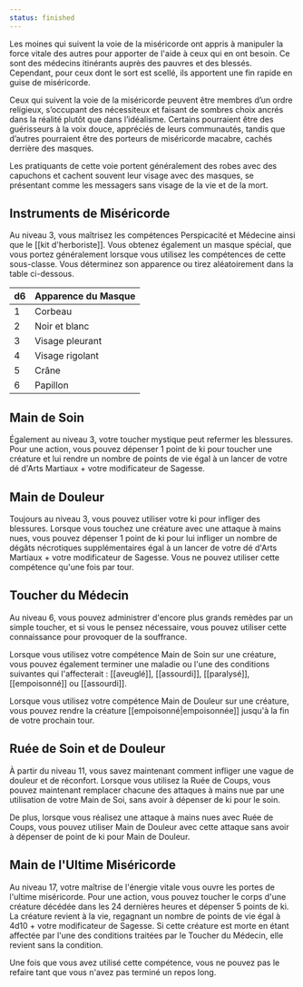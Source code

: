 ```yaml
---
status: finished
---
```

Les moines qui suivent la voie de la miséricorde ont appris à manipuler la force vitale des autres pour apporter de l'aide à ceux qui en ont besoin. Ce sont des médecins itinérants auprès des pauvres et des blessés. Cependant, pour ceux dont le sort est scellé, ils apportent une fin rapide en guise de miséricorde.

Ceux qui suivent la voie de la miséricorde peuvent être membres d’un ordre religieux, s’occupant des nécessiteux et faisant de sombres choix ancrés dans la réalité plutôt que dans l’idéalisme. Certains pourraient être des guérisseurs à la voix douce, appréciés de leurs communautés, tandis que d’autres pourraient être des porteurs de miséricorde macabre, cachés derrière des masques.

Les pratiquants de cette voie portent généralement des robes avec des capuchons et cachent souvent leur visage avec des masques, se présentant comme les messagers sans visage de la vie et de la mort.

## Instruments de Miséricorde

Au niveau 3, vous maîtrisez les compétences Perspicacité et Médecine ainsi que le [[kit d'herboriste]]. Vous obtenez également un masque spécial, que vous portez généralement lorsque vous utilisez les compétences de cette sous-classe. Vous déterminez son apparence ou tirez aléatoirement dans la table ci-dessous.

| d6  | Apparence du Masque |
| --- | ------------------- |
| 1   | Corbeau             |
| 2   | Noir et blanc       |
| 3   | Visage pleurant     |
| 4   | Visage rigolant     |
| 5   | Crâne               |
| 6   | Papillon            |

## Main de Soin

Également au niveau 3, votre toucher mystique peut refermer les blessures. Pour une action, vous pouvez dépenser 1 point de ki pour toucher une créature et lui rendre un nombre de points de vie égal à un lancer de votre dé d'Arts Martiaux + votre modificateur de Sagesse.

## Main de Douleur

Toujours au niveau 3, vous pouvez utiliser votre ki pour infliger des blessures. Lorsque vous touchez une créature avec une attaque à mains nues, vous pouvez dépenser 1 point de ki pour lui infliger un nombre de dégâts nécrotiques supplémentaires égal à un lancer de votre dé d'Arts Martiaux + votre modificateur de Sagesse. Vous ne pouvez utiliser cette compétence qu'une fois par tour.

## Toucher du Médecin

Au niveau 6, vous pouvez administrer d'encore plus grands remèdes par un simple toucher, et si vous le pensez nécessaire, vous pouvez utiliser cette connaissance pour provoquer de la souffrance.

Lorsque vous utilisez votre compétence Main de Soin sur une créature, vous pouvez également terminer une maladie ou l'une des conditions suivantes qui l'affecterait : [[aveuglé]], [[assourdi]], [[paralysé]], [[empoisonné]] ou [[assourdi]].

Lorsque vous utilisez votre compétence Main de Douleur sur une créature, vous pouvez rendre la créature [[empoisonné|empoisonnée]] jusqu'à la fin de votre prochain tour.

## Ruée de Soin et de Douleur

À partir du niveau 11, vous savez maintenant comment infliger une vague de douleur et de réconfort. Lorsque vous utilisez la Ruée de Coups, vous pouvez maintenant remplacer chacune des attaques à mains nue par une utilisation de votre Main de Soi, sans avoir à dépenser de ki pour le soin.

De plus, lorsque vous réalisez une attaque à mains nues avec Ruée de Coups, vous pouvez utiliser Main de Douleur avec cette attaque sans avoir à dépenser de point de ki pour Main de Douleur.

## Main de l'Ultime Miséricorde

Au niveau 17, votre maîtrise de l'énergie vitale vous ouvre les portes de l'ultime miséricorde. Pour une action, vous pouvez toucher le corps d'une créature décédée dans les 24 dernières heures et dépenser 5 points de ki. La créature revient à la vie, regagnant un nombre de points de vie égal à 4d10 + votre modificateur de Sagesse. Si cette créature est morte en étant affectée par l'une des conditions traitées par le Toucher du Médecin, elle revient sans la condition.

Une fois que vous avez utilisé cette compétence, vous ne pouvez pas le refaire tant que vous n'avez pas terminé un repos long.